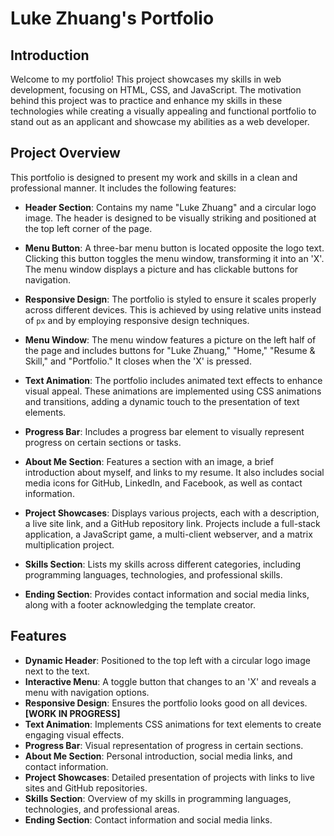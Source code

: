 # Luke Zhuang's Portfolio

## Introduction

Welcome to my portfolio! This project showcases my skills in web development, focusing on HTML, CSS, and JavaScript. The motivation behind this project was to practice and enhance my skills in these technologies while creating a visually appealing and functional portfolio to stand out as an applicant and showcase my abilities as a web developer.

## Project Overview

This portfolio is designed to present my work and skills in a clean and professional manner. It includes the following features:

- **Header Section**: Contains my name "Luke Zhuang" and a circular logo image. The header is designed to be visually striking and positioned at the top left corner of the page.

- **Menu Button**: A three-bar menu button is located opposite the logo text. Clicking this button toggles the menu window, transforming it into an 'X'. The menu window displays a picture and has clickable buttons for navigation.

- **Responsive Design**: The portfolio is styled to ensure it scales properly across different devices. This is achieved by using relative units instead of `px` and by employing responsive design techniques.

- **Menu Window**: The menu window features a picture on the left half of the page and includes buttons for "Luke Zhuang," "Home," "Resume & Skill," and "Portfolio." It closes when the 'X' is pressed.

- **Text Animation**: The portfolio includes animated text effects to enhance visual appeal. These animations are implemented using CSS animations and transitions, adding a dynamic touch to the presentation of text elements.
  
- **Progress Bar**: Includes a progress bar element to visually represent progress on certain sections or tasks.

- **About Me Section**: Features a section with an image, a brief introduction about myself, and links to my resume. It also includes social media icons for GitHub, LinkedIn, and Facebook, as well as contact information.

- **Project Showcases**: Displays various projects, each with a description, a live site link, and a GitHub repository link. Projects include a full-stack application, a JavaScript game, a multi-client webserver, and a matrix multiplication project.

- **Skills Section**: Lists my skills across different categories, including programming languages, technologies, and professional skills.

- **Ending Section**: Provides contact information and social media links, along with a footer acknowledging the template creator.

## Features

- **Dynamic Header**: Positioned to the top left with a circular logo image next to the text.
- **Interactive Menu**: A toggle button that changes to an 'X' and reveals a menu with navigation options.
- **Responsive Design**: Ensures the portfolio looks good on all devices. **[WORK IN PROGRESS]**
- **Text Animation**: Implements CSS animations for text elements to create engaging visual effects.
- **Progress Bar**: Visual representation of progress in certain sections.
- **About Me Section**: Personal introduction, social media links, and contact information.
- **Project Showcases**: Detailed presentation of projects with links to live sites and GitHub repositories.
- **Skills Section**: Overview of my skills in programming languages, technologies, and professional areas.
- **Ending Section**: Contact information and social media links.
